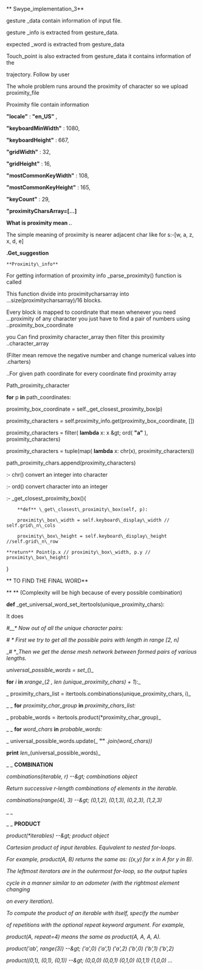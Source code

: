 **  Swype\_implementation\_3**

 gesture \_data contain information of input file.

 gesture \_info is extracted from gesture\_data.

 expected \_word  is extracted from gesture\_data

 Touch\_point is also extracted from gesture\_data it contains information of the

 trajectory.   Follow by user

 The whole problem runs around the proximity of character so we upload proximity\_file

Proximity file contain information

**&quot;locale&quot;** : **&quot;en\_US&quot;** ,

**&quot;keyboardMinWidth&quot;** : 1080,

**&quot;keyboardHeight&quot;** : 667,

**&quot;gridWidth&quot;** : 32,

**&quot;gridHeight&quot;** : 16,

**&quot;mostCommonKeyWidth&quot;** : 108,

**&quot;mostCommonKeyHeight&quot;** : 165,

**&quot;keyCount&quot;** : 29,

**&quot;proximityCharsArray=[...]**

  **What is proximity mean .**.

 The simple meaning of proximity is nearer adjacent char like for s:-[w, a, z, x, d, e]

**.Get\_suggestion**

    **Proximity\_info**

   For getting information of proximity info \_parse\_proximity() function is called

   This function divide into proximitycharsarray into ...size(proximitycharsarray)/16 blocks.

   Every block is mapped to coordinate that mean whenever you need ...proximity of any character you just have to find a pair of numbers using ..proximity\_box\_coordinate

  you Can find proximity character\_array then filter this proximity   ..character\_array

 (Filter mean remove the negative number and change numerical values into    .charters)

..For given path coordinate for every coordinate find proximity array

  Path\_proximity\_character

  **for** p **in** path\_coordinates:

  proximity\_box\_coordinate = self.\_get\_closest\_proximity\_box(p)

proximity\_characters = self.proximity\_info.get(proximity\_box\_coordinate, [])

proximity\_characters = filter( **lambda** x: x \&gt; ord( **&quot;a&quot;** ), proximity\_characters)

proximity\_characters = tuple(map( **lambda** x: chr(x), proximity\_characters))

path\_proximity\_chars.append(proximity\_characters)

:- chr() convert an integer into character

:- ord() convert character into an integer

:- \_get\_closest\_proximity\_box(){

        **def** \_get\_closest\_proximity\_box(self, p):

        proximity\_box\_width = self.keyboard\_display\_width // self.grid\_n\_cols

        proximity\_box\_height = self.keyboard\_display\_height //self.grid\_n\_row

    **return** Point(p.x // proximity\_box\_width, p.y // proximity\_box\_height)

}

**                                    TO FIND THE FINAL WORD**

**     ** (Complexity will be high because of every possible combination)

**def** \_get\_universal\_word\_set\_itertools(unique\_proximity\_chars):

It does

_#__\*_ _Now out of all the unique character pairs:_

_# \* First we try to get all the possible pairs with length in range [2, n]_

_# \*__Then we get the dense mesh network between formed pairs of various lengths._

_universal\_possible\_words =_ _set__()_

**for** _i_ **in** _xrange__(__2 __,_ _len__ (unique\_proximity\_chars) +_ _1__):_

_   proximity\_chars\_list = itertools.combinations(unique\_proximity\_chars, i)_

_   _ **for** _proximity\_char\_group_ **in** _proximity\_chars\_list:_

_       probable\_words = itertools.product(\*proximity\_char\_group)_

_       _ **for** _word\_chars_ **in** _probable\_words:_

_           universal\_possible\_words.update(_ **&quot;&quot;** _.join(word\_chars))_

**print** _len__(universal\_possible\_words)_

_                       _ **COMBINATION**

_combinations(iterable, r) --\&gt; combinations object_

_Return successive r-length combinations of elements in the iterable._

_combinations(range(4), 3) --\&gt; (0,1,2), (0,1,3), (0,2,3), (1,2,3)_

_     _

_                                 _ **PRODUCT**

_product(\*iterables) --\&gt; product object_

_Cartesian product of input iterables.  Equivalent to nested for-loops._

_For example, product(A, B) returns the same as:  ((x,y) for x in A for y in B)._

_The leftmost iterators are in the outermost for-loop, so the output tuples_

_cycle in a manner similar to an odometer (with the rightmost element changing_

_on every iteration)._

_To compute the product of an iterable with itself, specify the number_

_of repetitions with the optional repeat keyword argument. For example,_

_product(A, repeat=4) means the same as product(A, A, A, A)._

_product(&#39;ab&#39;, range(3)) --\&gt; (&#39;a&#39;,0) (&#39;a&#39;,1) (&#39;a&#39;,2) (&#39;b&#39;,0) (&#39;b&#39;,1) (&#39;b&#39;,2)_

_product((0,1), (0,1), (0,1)) --\&gt; (0,0,0) (0,0,1) (0,1,0) (0,1,1) (1,0,0) ..._
